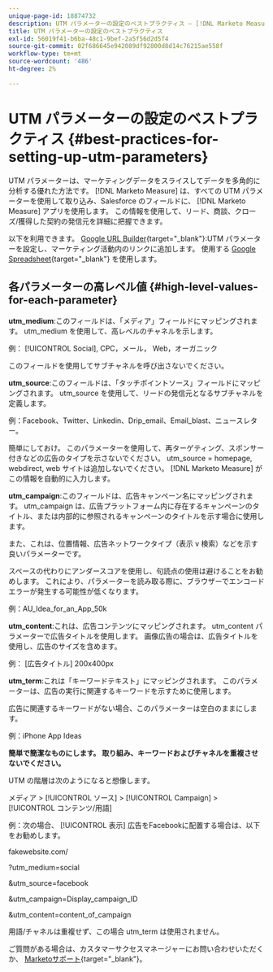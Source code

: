 ```yaml
---
unique-page-id: 18874732
description: UTM パラメーターの設定のベストプラクティス — [!DNL Marketo Measure]  — 製品ドキュメント
title: UTM パラメーターの設定のベストプラクティス
exl-id: 56019f41-b6ba-48c1-9bef-2a5f56d2d5f4
source-git-commit: 02f686645e942089df92800d8d14c76215ae558f
workflow-type: tm+mt
source-wordcount: '486'
ht-degree: 2%

---
```


# UTM パラメーターの設定のベストプラクティス {#best-practices-for-setting-up-utm-parameters}

UTM パラメーターは、マーケティングデータをスライスしてデータを多角的に分析する優れた方法です。 [!DNL Marketo Measure] は、すべての UTM パラメーターを使用して取り込み、Salesforce のフィールドに、 [!DNL Marketo Measure] アプリを使用します。 この情報を使用して、リード、商談、クローズ/獲得した契約の発信元を詳細に把握できます。

以下を利用できます。 [Google URL Builder](https://support.google.com/analytics/answer/1033867?hl=ja){target=&quot;_blank&quot;}:UTM パラメーターを設定し、マーケティング活動内のリンクに追加します。 使用する [Google Spreadsheet](https://docs.google.com/spreadsheets/d/1QCIr1WUJQHE68cA4VTks2XE7nxuryaUymCEy_23-Oew/edit#gid=0){target=&quot;_blank&quot;} を使用します。

## 各パラメーターの高レベル値 {#high-level-values-for-each-parameter}

**utm_medium**:このフィールドは、「メディア」フィールドにマッピングされます。 utm_medium を使用して、高レベルのチャネルを示します。

例： [!UICONTROL Social], CPC，メール， Web，オーガニック

このフィールドを使用してサブチャネルを呼び出さないでください。

**utm_source**:このフィールドは、「タッチポイントソース」フィールドにマッピングされます。 utm_source を使用して、リードの発信元となるサブチャネルを定義します。

例：Facebook、Twitter、Linkedin、Drip_email、Email_blast、ニュースレター。

簡単にしておけ。 このパラメーターを使用して、再ターゲティング、スポンサー付きなどの広告のタイプを示さないでください。 utm_source = homepage, webdirect, web サイトは追加しないでください。 [!DNL Marketo Measure] がこの情報を自動的に入力します。

**utm_campaign**:このフィールドは、広告キャンペーン名にマッピングされます。 utm_campaign は、広告プラットフォーム内に存在するキャンペーンのタイトル、または内部的に参照されるキャンペーンのタイトルを示す場合に使用します。

また、これは、位置情報、広告ネットワークタイプ（表示 v 検索）などを示す良いパラメーターです。

スペースの代わりにアンダースコアを使用し、句読点の使用は避けることをお勧めします。 これにより、パラメーターを読み取る際に、ブラウザーでエンコードエラーが発生する可能性が低くなります。

例：AU_Idea_for_an_App_50k

**utm_content**:これは、広告コンテンツにマッピングされます。 utm_content パラメーターで広告タイトルを使用します。 画像広告の場合は、広告タイトルを使用し、広告のサイズを含めます。

例： [広告タイトル] 200x400px

**utm_term**:これは「キーワードテキスト」にマッピングされます。 このパラメーターは、広告の実行に関連するキーワードを示すために使用します。

広告に関連するキーワードがない場合、このパラメーターは空白のままにします。

例：iPhone App Ideas

**簡単で簡潔なものにします。 取り組み、キーワードおよびチャネルを重複させないでください。**

UTM の階層は次のようになると想像します。

メディア > [!UICONTROL ソース] > [!UICONTROL Campaign] > [!UICONTROL コンテンツ/用語]

例：次の場合、 [!UICONTROL 表示] 広告をFacebookに配置する場合は、以下をお勧めします。

fakewebsite.com/

?utm_medium=social

&amp;utm_source=facebook

&amp;utm_campaign=Display_campaign_ID

&amp;utm_content=content_of_campaign

用語/チャネルは重複せず、この場合 utm_term は使用されません。

ご質問がある場合は、カスタマーサクセスマネージャーにお問い合わせいただくか、 [Marketoサポート](https://nation.marketo.com/t5/support/ct-p/Support){target=&quot;_blank&quot;}。
